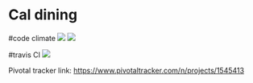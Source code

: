 # Cal dining
#code climate
<a href="https://codeclimate.com/github/yueshe/Caldining"><img src="https://codeclimate.com/github/yueshe/Caldining/badges/gpa.svg" /></a>
<a href="https://codeclimate.com/github/yueshe/Counterpulse/coverage"><img src="https://codeclimate.com/github/yueshe/Counterpulse/badges/coverage.svg" /></a>

#travis CI
<a href="https://travis-ci.org/yueshe/Caldining/"><img src="https://travis-ci.org/yueshe/Caldining.svg?branch=iteration1-2"/></a>

Pivotal tracker link: https://www.pivotaltracker.com/n/projects/1545413
